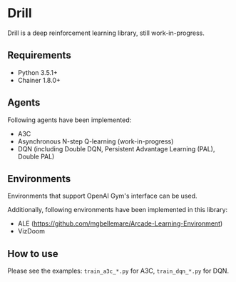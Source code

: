 # Drill

Drill is a deep reinforcement learning library, still work-in-progress.

## Requirements

- Python 3.5.1+
- Chainer 1.8.0+

## Agents

Following agents have been implemented: 
- A3C
- Asynchronous N-step Q-learning (work-in-progress)
- DQN (including Double DQN, Persistent Advantage Learning (PAL), Double PAL)

## Environments

Environments that support OpenAI Gym's interface can be used.

Additionally, following environments have been implemented in this library:
- ALE (https://github.com/mgbellemare/Arcade-Learning-Environment)
- VizDoom

## How to use

Please see the examples: `train_a3c_*.py` for A3C, `train_dqn_*.py` for DQN.

